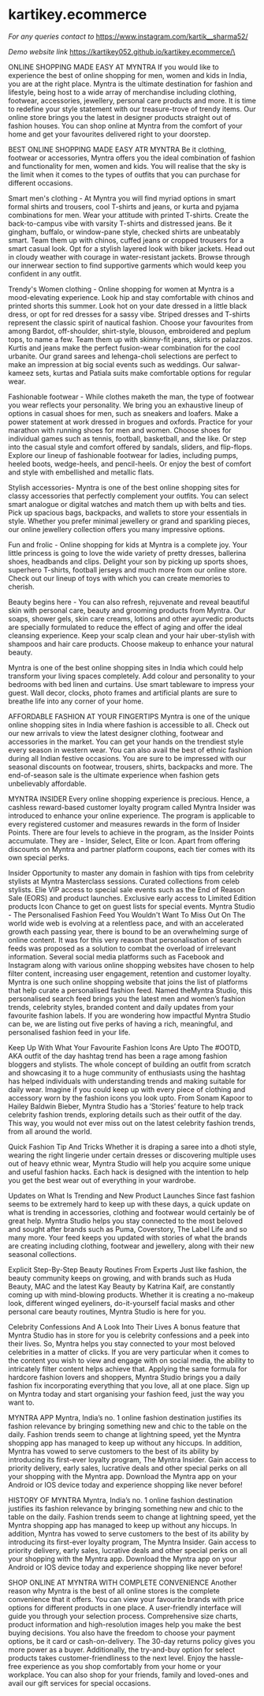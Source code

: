 # kartikey.ecommerce
*For any queries contact to* https://www.instagram.com/kartik__sharma52/


*Demo website link* https://kartikey052.github.io/kartikey.ecommerce/\



ONLINE SHOPPING MADE EASY AT MYNTRA
If you would like to experience the best of online shopping for men, women and kids in India, you are at the right place. Myntra is the ultimate destination for fashion and lifestyle, being host to a wide array of merchandise including clothing, footwear, accessories, jewellery, personal care products and more. It is time to redefine your style statement with our treasure-trove of trendy items. Our online store brings you the latest in designer products straight out of fashion houses. You can shop online at Myntra from the comfort of your home and get your favourites delivered right to your doorstep.

BEST ONLINE SHOPPING MADE EASY ATR MYNTRA
Be it clothing, footwear or accessories, Myntra offers you the ideal combination of fashion and functionality for men, women and kids. You will realise that the sky is the limit when it comes to the types of outfits that you can purchase for different occasions.

Smart men's clothing - At Myntra you will find myriad options in smart formal shirts and trousers, cool T-shirts and jeans, or kurta and pyjama combinations for men. Wear your attitude with printed T-shirts. Create the back-to-campus vibe with varsity T-shirts and distressed jeans. Be it gingham, buffalo, or window-pane style, checked shirts are unbeatably smart. Team them up with chinos, cuffed jeans or cropped trousers for a smart casual look. Opt for a stylish layered look with biker jackets. Head out in cloudy weather with courage in water-resistant jackets. Browse through our innerwear section to find supportive garments which would keep you confident in any outfit.

Trendy's Women clothing - Online shopping for women at Myntra is a mood-elevating experience. Look hip and stay comfortable with chinos and printed shorts this summer. Look hot on your date dressed in a little black dress, or opt for red dresses for a sassy vibe. Striped dresses and T-shirts represent the classic spirit of nautical fashion. Choose your favourites from among Bardot, off-shoulder, shirt-style, blouson, embroidered and peplum tops, to name a few. Team them up with skinny-fit jeans, skirts or palazzos. Kurtis and jeans make the perfect fusion-wear combination for the cool urbanite. Our grand sarees and lehenga-choli selections are perfect to make an impression at big social events such as weddings. Our salwar-kameez sets, kurtas and Patiala suits make comfortable options for regular wear.

Fashionable footwear - While clothes maketh the man, the type of footwear you wear reflects your personality. We bring you an exhaustive lineup of options in casual shoes for men, such as sneakers and loafers. Make a power statement at work dressed in brogues and oxfords. Practice for your marathon with running shoes for men and women. Choose shoes for individual games such as tennis, football, basketball, and the like. Or step into the casual style and comfort offered by sandals, sliders, and flip-flops. Explore our lineup of fashionable footwear for ladies, including pumps, heeled boots, wedge-heels, and pencil-heels. Or enjoy the best of comfort and style with embellished and metallic flats.

Stylish accessories- Myntra is one of the best online shopping sites for classy accessories that perfectly complement your outfits. You can select smart analogue or digital watches and match them up with belts and ties. Pick up spacious bags, backpacks, and wallets to store your essentials in style. Whether you prefer minimal jewellery or grand and sparkling pieces, our online jewellery collection offers you many impressive options.

Fun and frolic - Online shopping for kids at Myntra is a complete joy. Your little princess is going to love the wide variety of pretty dresses, ballerina shoes, headbands and clips. Delight your son by picking up sports shoes, superhero T-shirts, football jerseys and much more from our online store. Check out our lineup of toys with which you can create memories to cherish.

Beauty begins here - You can also refresh, rejuvenate and reveal beautiful skin with personal care, beauty and grooming products from Myntra. Our soaps, shower gels, skin care creams, lotions and other ayurvedic products are specially formulated to reduce the effect of aging and offer the ideal cleansing experience. Keep your scalp clean and your hair uber-stylish with shampoos and hair care products. Choose makeup to enhance your natural beauty.

Myntra is one of the best online shopping sites in India which could help transform your living spaces completely. Add colour and personality to your bedrooms with bed linen and curtains. Use smart tableware to impress your guest. Wall decor, clocks, photo frames and artificial plants are sure to breathe life into any corner of your home.

AFFORDABLE FASHION AT YOUR FINGERTIPS
Myntra is one of the unique online shopping sites in India where fashion is accessible to all. Check out our new arrivals to view the latest designer clothing, footwear and accessories in the market. You can get your hands on the trendiest style every season in western wear. You can also avail the best of ethnic fashion during all Indian festive occasions. You are sure to be impressed with our seasonal discounts on footwear, trousers, shirts, backpacks and more. The end-of-season sale is the ultimate experience when fashion gets unbelievably affordable.

MYNTRA INSIDER
Every online shopping experience is precious. Hence, a cashless reward-based customer loyalty program called Myntra Insider was introduced to enhance your online experience. The program is applicable to every registered customer and measures rewards in the form of Insider Points. There are four levels to achieve in the program, as the Insider Points accumulate. They are - Insider, Select, Elite or Icon. Apart from offering discounts on Myntra and partner platform coupons, each tier comes with its own special perks.

Insider
Opportunity to master any domain in fashion with tips from celebrity stylists at Myntra Masterclass sessions.
Curated collections from celeb stylists.
Elie
VIP access to special sale events such as the End of Reason Sale (EORS) and product launches.
Exclusive early access to Limited Edition products
Icon
Chance to get on guest lists for special events.
Myntra Studio - The Personalised Fashion Feed You Wouldn't Want To Miss Out On
The world wide web is evolving at a relentless pace, and with an accelerated growth each passing year, there is bound to be an overwhelming surge of online content. It was for this very reason that personalisation of search feeds was proposed as a solution to combat the overload of irrelevant information. Several social media platforms such as Facebook and Instagram along with various online shopping websites have chosen to help filter content, increasing user engagement, retention and customer loyalty. Myntra is one such online shopping website that joins the list of platforms that help curate a personalised fashion feed. Named theMyntra Studio, this personalised search feed brings you the latest men and women’s fashion trends, celebrity styles, branded content and daily updates from your favourite fashion labels. If you are wondering how impactful Myntra Studio can be, we are listing out five perks of having a rich, meaningful, and personalised fashion feed in your life.

Keep Up With What Your Favourite Fashion Icons Are Upto
The #OOTD, AKA outfit of the day hashtag trend has been a rage among fashion bloggers and stylists. The whole concept of building an outfit from scratch and showcasing it to a huge community of enthusiasts using the hashtag has helped individuals with understanding trends and making suitable for daily wear. Imagine if you could keep up with every piece of clothing and accessory worn by the fashion icons you look upto. From Sonam Kapoor to Hailey Baldwin Bieber, Myntra Studio has a ‘Stories’ feature to help track celebrity fashion trends, exploring details such as their outfit of the day. This way, you would not ever miss out on the latest celebrity fashion trends, from all around the world.

Quick Fashion Tip And Tricks
Whether it is draping a saree into a dhoti style, wearing the right lingerie under certain dresses or discovering multiple uses out of heavy ethnic wear, Myntra Studio will help you acquire some unique and useful fashion hacks. Each hack is designed with the intention to help you get the best wear out of everything in your wardrobe.

Updates on What Is Trending and New Product Launches
Since fast fashion seems to be extremely hard to keep up with these days, a quick update on what is trending in accessories, clothing and footwear would certainly be of great help. Myntra Studio helps you stay connected to the most beloved and sought after brands such as Puma, Coverstory, The Label Life and so many more. Your feed keeps you updated with stories of what the brands are creating including clothing, footwear and jewellery, along with their new seasonal collections.

Explicit Step-By-Step Beauty Routines From Experts
Just like fashion, the beauty community keeps on growing, and with brands such as Huda Beauty, MAC and the latest Kay Beauty by Katrina Kaif, are constantly coming up with mind-blowing products. Whether it is creating a no-makeup look, different winged eyeliners, do-it-yourself facial masks and other personal care beauty routines, Myntra Studio is here for you.

Celebrity Confessions And A Look Into Their Lives
A bonus feature that Myntra Studio has in store for you is celebrity confessions and a peek into their lives. So, Myntra helps you stay connected to your most beloved celebrities in a matter of clicks. If you are very particular when it comes to the content you wish to view and engage with on social media, the ability to intricately filter content helps achieve that. Applying the same formula for hardcore fashion lovers and shoppers, Myntra Studio brings you a daily fashion fix incorporating everything that you love, all at one place. Sign up on Myntra today and start organising your fashion feed, just the way you want to.

MYNTRA APP
Myntra, India’s no. 1 online fashion destination justifies its fashion relevance by bringing something new and chic to the table on the daily. Fashion trends seem to change at lightning speed, yet the Myntra shopping app has managed to keep up without any hiccups. In addition, Myntra has vowed to serve customers to the best of its ability by introducing its first-ever loyalty program, The Myntra Insider. Gain access to priority delivery, early sales, lucrative deals and other special perks on all your shopping with the Myntra app. Download the Myntra app on your Android or IOS device today and experience shopping like never before!

HISTORY OF MYNTRA
Myntra, India’s no. 1 online fashion destination justifies its fashion relevance by bringing something new and chic to the table on the daily. Fashion trends seem to change at lightning speed, yet the Myntra shopping app has managed to keep up without any hiccups. In addition, Myntra has vowed to serve customers to the best of its ability by introducing its first-ever loyalty program, The Myntra Insider. Gain access to priority delivery, early sales, lucrative deals and other special perks on all your shopping with the Myntra app. Download the Myntra app on your Android or IOS device today and experience shopping like never before!

SHOP ONLINE AT MYNTRA WITH COMPLETE CONVENIENCE
Another reason why Myntra is the best of all online stores is the complete convenience that it offers. You can view your favourite brands with price options for different products in one place. A user-friendly interface will guide you through your selection process. Comprehensive size charts, product information and high-resolution images help you make the best buying decisions. You also have the freedom to choose your payment options, be it card or cash-on-delivery. The 30-day returns policy gives you more power as a buyer. Additionally, the try-and-buy option for select products takes customer-friendliness to the next level. Enjoy the hassle-free experience as you shop comfortably from your home or your workplace. You can also shop for your friends, family and loved-ones and avail our gift services for special occasions.
